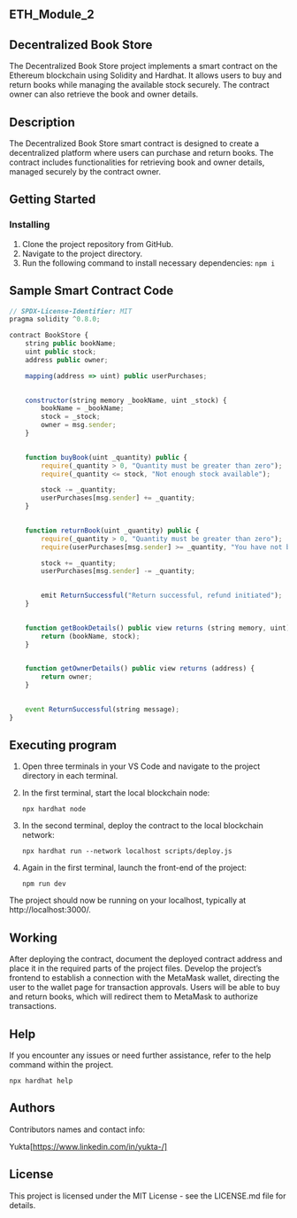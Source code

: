 
## ETH_Module_2
## Decentralized Book Store
The Decentralized Book Store project implements a smart contract on the Ethereum blockchain using Solidity and Hardhat. It allows users to buy and return books while managing the available stock securely. The contract owner can also retrieve the book and owner details.

## Description
The Decentralized Book Store smart contract is designed to create a decentralized platform where users can purchase and return books. The contract includes functionalities for retrieving book and owner details, managed securely by the contract owner.
## Getting Started
### Installing

1. Clone the project repository from GitHub.
2. Navigate to the project directory.
3. Run the following command to install necessary dependencies:
``
   npm i
``

## Sample Smart Contract Code

``` javascript
// SPDX-License-Identifier: MIT
pragma solidity ^0.8.0;

contract BookStore {
    string public bookName;
    uint public stock;
    address public owner;

    mapping(address => uint) public userPurchases; 

    
    constructor(string memory _bookName, uint _stock) {
        bookName = _bookName;
        stock = _stock;
        owner = msg.sender;
    }

   
    function buyBook(uint _quantity) public {
        require(_quantity > 0, "Quantity must be greater than zero");
        require(_quantity <= stock, "Not enough stock available");

        stock -= _quantity;
        userPurchases[msg.sender] += _quantity;
    }

  
    function returnBook(uint _quantity) public {
        require(_quantity > 0, "Quantity must be greater than zero");
        require(userPurchases[msg.sender] >= _quantity, "You have not bought enough books to return");

        stock += _quantity;
        userPurchases[msg.sender] -= _quantity;

        
        emit ReturnSuccessful("Return successful, refund initiated");
    }

    
    function getBookDetails() public view returns (string memory, uint) {
        return (bookName, stock);
    }

  
    function getOwnerDetails() public view returns (address) {
        return owner;
    }

    
    event ReturnSuccessful(string message);
}

```


## Executing program

1. Open three terminals in your VS Code and navigate to the project directory in each terminal.
2. In the first terminal, start the local blockchain node:


   ``
    npx hardhat node
   ``
4. In the second terminal, deploy the contract to the local blockchain network:


   ``
    npx hardhat run --network localhost scripts/deploy.js
   ``
6. Again in the first terminal, launch the front-end of the project:


   ``
    npm run dev
   ``

   
The project should now be running on your localhost, typically at http://localhost:3000/.


## Working

After deploying the contract, document the deployed contract address and place it in the required parts of the project files. Develop the project’s frontend to establish a connection with the MetaMask wallet, directing the user to the wallet page for transaction approvals. Users will be able to buy and return books, which will redirect them to MetaMask to authorize transactions.

## Help
If you encounter any issues or need further assistance, refer to the help command within the project.


``
    npx hardhat help
``
## Authors

Contributors names and contact info:

Yukta[https://www.linkedin.com/in/yukta-/]

## License
This project is licensed under the MIT License - see the LICENSE.md file for details.
